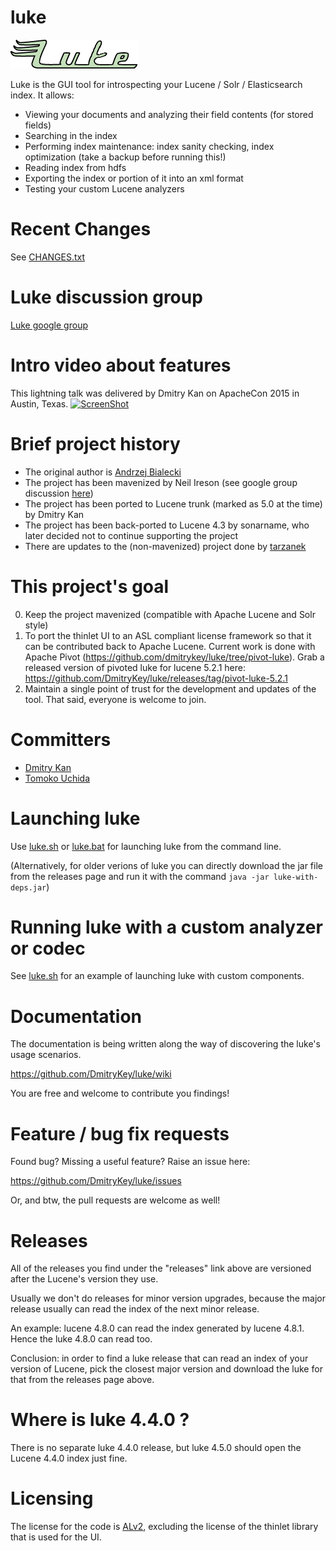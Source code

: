 luke
====

![Luke, the Lucene Toolbox Project](src/main/resources/img/luke-big.gif)

Luke is the GUI tool for introspecting your Lucene / Solr / Elasticsearch index. It allows:

* Viewing your documents and analyzing their field contents (for stored fields)
* Searching in the index
* Performing index maintenance: index sanity checking, index optimization (take a backup before running this!)
* Reading index from hdfs
* Exporting the index or portion of it into an xml format
* Testing your custom Lucene analyzers
 
Recent Changes
====
See [CHANGES.txt](CHANGES.txt)

Luke discussion group
====
[Luke google group](https://groups.google.com/forum/#!forum/luke-discuss)

Intro video about features
====
This lightning talk was delivered by Dmitry Kan on ApacheCon 2015 in Austin, Texas.
[![ScreenShot](https://github.com/DmitryKey/luke/blob/master/docs/img/ApacheCon_Luke_lightning_talk.png)](https://www.youtube.com/watch?list=PLGeM09tlguZTaS5FNoJGYEohaubtIvErS&v=fQAAzpk4oQ4#t=392)

Brief project history
====

* The original author is [Andrzej Bialecki](https://code.google.com/p/luke)
* The project has been mavenized by Neil Ireson (see google group discussion [here](http://bit.ly/16Y8utO))
* The project has been ported to Lucene trunk (marked as 5.0 at the time) by Dmitry Kan
* The project has been back-ported to Lucene 4.3 by sonarname, who later decided not to continue supporting the project
* There are updates to the (non-mavenized) project done by [tarzanek](https://github.com/tarzanek/luke)

This project's goal
====

0. Keep the project mavenized (compatible with Apache Lucene and Solr style)
1. To port the thinlet UI to an ASL compliant license framework so that it can be contributed back to Apache Lucene.
   Current work is done with Apache Pivot (https://github.com/dmitrykey/luke/tree/pivot-luke). Grab a released version of pivoted luke for lucene 5.2.1 here: https://github.com/DmitryKey/luke/releases/tag/pivot-luke-5.2.1
2. Maintain a single point of trust for the development and updates of the tool. That said,
   everyone is welcome to join.

Committers
====
* [Dmitry Kan](https://github.com/DmitryKey)
* [Tomoko Uchida](https://github.com/mocobeta)

Launching luke
====
Use [luke.sh](luke.sh) or [luke.bat](luke.bat) for launching luke from the command line.

(Alternatively, for older verions of luke you can directly download the jar file from the releases page and run it with the command `java -jar luke-with-deps.jar`)

Running luke with a custom analyzer or codec
====

See [luke.sh](luke.sh) for an example of launching luke with custom components.

Documentation
====
The documentation is being written along the way of discovering the luke's usage scenarios.

https://github.com/DmitryKey/luke/wiki

You are free and welcome to contribute you findings!

Feature / bug fix requests
====
Found bug? Missing a useful feature? Raise an issue here:

https://github.com/DmitryKey/luke/issues

Or, and btw, the pull requests are welcome as well!

Releases
====

All of the releases you find under the "releases" link above are versioned after the Lucene's version they use.

Usually we don't do releases for minor version upgrades, because the major release usually can read the index of the next
minor release.

An example: lucene 4.8.0 can read the index generated by lucene 4.8.1. Hence the luke 4.8.0 can read too.

Conclusion: in order to find a luke release that can read an index of your version of Lucene, pick the closest major version
and download the luke for that from the releases page above.

Where is luke 4.4.0 ?
===

There is no separate luke 4.4.0 release, but luke 4.5.0 should open the Lucene 4.4.0 index just fine.

Licensing
===

The license for the code is [ALv2](http://www.apache.org/licenses/LICENSE-2.0.html), excluding the license of the
thinlet library that is used for the UI.

